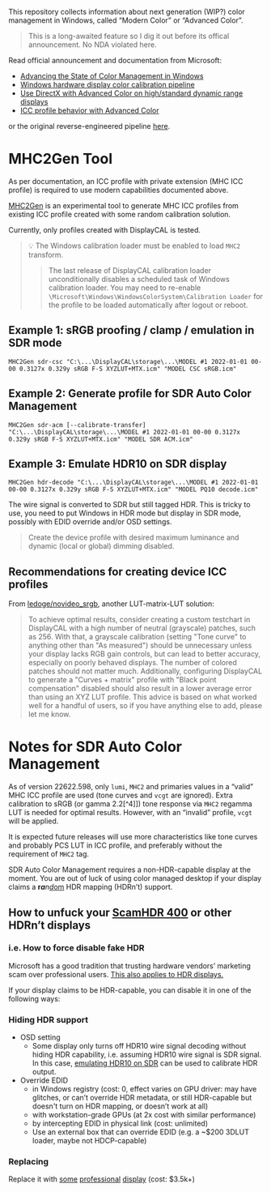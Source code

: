 This repository collects information about next generation (WIP?) color management in Windows, called “Modern Color” or “Advanced Color”.

> This is a long-awaited feature so I dig it out before its offical announcement. No NDA violated here.

Read official announcement and documentation from Microsoft:
* [Advancing the State of Color Management in Windows](https://devblogs.microsoft.com/directx/auto-color-management/)
* [Windows hardware display color calibration pipeline](https://learn.microsoft.com/en-us/windows/win32/wcs/display-calibration-mhc)
* [Use DirectX with Advanced Color on high/standard dynamic range displays](https://learn.microsoft.com/en-us/windows/win32/direct3darticles/high-dynamic-range)
* [ICC profile behavior with Advanced Color](https://learn.microsoft.com/en-us/windows/win32/wcs/advanced-color-icc-profiles)

or the original reverse-engineered pipeline [here](pipeline.md).

# MHC2Gen Tool

As per documentation, an ICC profile with private extension (MHC ICC profile) is required to use modern capabilities documented above.

[MHC2Gen](MHC2Gen) is an experimental tool to generate MHC ICC profiles from existing ICC profile created with some random calibration solution.

Currently, only profiles created with DisplayCAL is tested.

> 💡 The Windows calibration loader must be enabled to load `MHC2` transform.
> > The last release of DisplayCAL calibration loader unconditionally disables a scheduled task of Windows calibration loader. You may need to re-enable `\Microsoft\Windows\WindowsColorSystem\Calibration Loader` for the profile to be loaded automatically after logout or reboot.


## Example 1: sRGB proofing / clamp / emulation in SDR mode

```
MHC2Gen sdr-csc "C:\...\DisplayCAL\storage\...\MODEL #1 2022-01-01 00-00 0.3127x 0.329y sRGB F-S XYZLUT+MTX.icm" "MODEL CSC sRGB.icm"
```

## Example 2: Generate profile for SDR Auto Color Management

```
MHC2Gen sdr-acm [--calibrate-transfer] "C:\...\DisplayCAL\storage\...\MODEL #1 2022-01-01 00-00 0.3127x 0.329y sRGB F-S XYZLUT+MTX.icm" "MODEL SDR ACM.icm"
```

## Example 3: Emulate HDR10 on SDR display

```
MHC2Gen hdr-decode "C:\...\DisplayCAL\storage\...\MODEL #1 2022-01-01 00-00 0.3127x 0.329y sRGB F-S XYZLUT+MTX.icm" "MODEL PQ10 decode.icm"
```

The wire signal is converted to SDR but still tagged HDR. This is tricky to use, you need to put Windows in HDR mode but display in SDR mode, possibly with EDID override and/or OSD settings.

> Create the device profile with desired maximum luminance and dynamic (local or global) dimming disabled.

## Recommendations for creating device ICC profiles

From [ledoge/novideo_srgb](https://github.com/ledoge/novideo_srgb), another LUT-matrix-LUT solution:

> To achieve optimal results, consider creating a custom testchart in DisplayCAL with a high number of neutral (grayscale) patches, such as 256. With that, a grayscale calibration (setting "Tone curve" to anything other than "As measured") should be unnecessary unless your display lacks RGB gain controls, but can lead to better accuracy, especially on poorly behaved displays. The number of colored patches should not matter much. Additionally, configuring DisplayCAL to generate a "Curves + matrix" profile with "Black point compensation" disabled should also result in a lower average error than using an XYZ LUT profile. This advice is based on what worked well for a handful of users, so if you have anything else to add, please let me know.

# Notes for SDR Auto Color Management

As of version 22622.598, only `lumi`, `MHC2` and primaries values in a “valid” MHC ICC profile are used (tone curves and `vcgt` are ignored). Extra calibration to sRGB (or gamma 2.2[^4]]) tone response via `MHC2` regamma LUT is needed for optimal results. However, with an “invalid” profile, `vcgt` will be applied.

It is expected future releases will use more characteristics like tone curves and probably PCS LUT in ICC profile, and preferably without the requirement of `MHC2` tag.

SDR Auto Color Management requires a non-HDR-capable display at the moment. You are out of luck of using color managed desktop if your display claims a <b>r<i>a</i></b><i>n<u>d</i>om</u> HDR mapping (HDRn’t) support.

## How to unfuck your [ScamHDR 400] or other HDRn’t displays
### i.e. How to force disable fake HDR 

Microsoft has a good tradition that trusting hardware vendors’ marketing scam over professional users. [This also applies to HDR displays.](https://support.microsoft.com/en-us/windows/hdr-settings-in-windows-2d767185-38ec-7fdc-6f97-bbc6c5ef24e6#:~:text=Colors%20do%20not%20display%20correctly%20on%20an%20external%20HDR%2Dcapable%20display.)

If your display claims to be HDR-capable, you can disable it in one of the following ways:

### Hiding HDR support
  * OSD setting
    * Some display only turns off HDR10 wire signal decoding without hiding HDR capability, i.e. assuming HDR10 wire signal is SDR signal. In this case, [emulating HDR10 on SDR](#example-3-emulate-hdr10-on-sdr-display) can be used to calibrate HDR output.
  * Override EDID
    * in Windows registry (cost: 0, effect varies on GPU driver: may have glitches, or can’t override HDR metadata, or still HDR-capable but doesn't turn on HDR mapping, or doesn’t work at all)
    * with workstation-grade GPUs (at 2x cost with similar performance)
    * by intercepting EDID in physical link (cost: unlimited)
    * Use an external box that can override EDID (e.g. a ~$200 3DLUT loader, maybe not HDCP-capable)

### Replacing
Replace it with [some][XDR] [professional][Creator Extreme] [display][HX310] (cost: $3.5k+)

[ScamHDR 400]: https://displayhdr.org/performance-criteria-cts1-1/
[XDR]: https://www.apple.com/pro-display-xdr/
[Creator Extreme]: https://www.lenovo.com/us/en/p/accessories-and-software/monitors/office/62a6rar3us
[HX310]: https://pro.sony/ue_US/products/broadcastpromonitors/bvm-hx310
[auto color management]: https://user-images.githubusercontent.com/2252500/194107647-788c3cab-6730-4728-b337-266ab9867481.png
